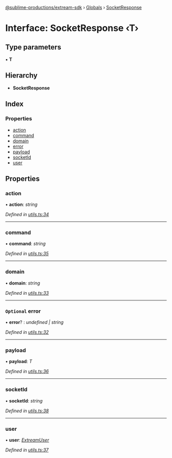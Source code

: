 [@sublime-productions/extream-sdk](../README.md) › [Globals](../globals.md) › [SocketResponse](socketresponse.md)

# Interface: SocketResponse ‹**T**›

## Type parameters

▪ **T**

## Hierarchy

* **SocketResponse**

## Index

### Properties

* [action](socketresponse.md#action)
* [command](socketresponse.md#command)
* [domain](socketresponse.md#domain)
* [error](socketresponse.md#optional-error)
* [payload](socketresponse.md#payload)
* [socketId](socketresponse.md#socketid)
* [user](socketresponse.md#user)

## Properties

###  action

• **action**: *string*

*Defined in [utils.ts:34](https://github.com/Extream-SaaS/ex-sdk/blob/600cbb0/src/utils.ts#L34)*

___

###  command

• **command**: *string*

*Defined in [utils.ts:35](https://github.com/Extream-SaaS/ex-sdk/blob/600cbb0/src/utils.ts#L35)*

___

###  domain

• **domain**: *string*

*Defined in [utils.ts:33](https://github.com/Extream-SaaS/ex-sdk/blob/600cbb0/src/utils.ts#L33)*

___

### `Optional` error

• **error**? : *undefined | string*

*Defined in [utils.ts:32](https://github.com/Extream-SaaS/ex-sdk/blob/600cbb0/src/utils.ts#L32)*

___

###  payload

• **payload**: *T*

*Defined in [utils.ts:36](https://github.com/Extream-SaaS/ex-sdk/blob/600cbb0/src/utils.ts#L36)*

___

###  socketId

• **socketId**: *string*

*Defined in [utils.ts:38](https://github.com/Extream-SaaS/ex-sdk/blob/600cbb0/src/utils.ts#L38)*

___

###  user

• **user**: *[ExtreamUser](extreamuser.md)*

*Defined in [utils.ts:37](https://github.com/Extream-SaaS/ex-sdk/blob/600cbb0/src/utils.ts#L37)*
